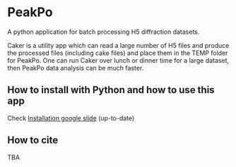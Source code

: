 # PeakPo

<!-- [![DOI](https://zenodo.org/badge/DOI/10.5281/zenodo.810401.svg)](https://doi.org/10.5281/zenodo.810401) -->

A python application for batch processing H5 diffraction datasets.

Caker is a utility app which can read a large number of H5 files and produce the processed files (including cake files) and place them in the TEMP folder for PeakPo.
One can run Caker over lunch or dinner time for a large dataset, then PeakPo data analysis can be much faster.


## How to install with Python and how to use this app

Check [Installation google slide](https://docs.google.com/presentation/d/11nTraMvenpO7E3Cg7NAH2Qa4UpTwjJVcexdU-CPNE9Q/edit?usp=sharing) (up-to-date)


## How to cite

TBA

<!-- S.-H. Shim (2017) PeakPo - A python software for X-ray diffraction analysis at high pressure and high temperature. Zenodo. http://doi.org/10.5281/zenodo.810199 -->
